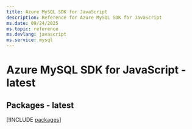 ```yaml
---
title: Azure MySQL SDK for JavaScript
description: Reference for Azure MySQL SDK for JavaScript
ms.date: 09/24/2025
ms.topic: reference
ms.devlang: javascript
ms.service: mysql
---
```

# Azure MySQL SDK for JavaScript - latest
## Packages - latest
[!INCLUDE [packages](mysql-index.md)]